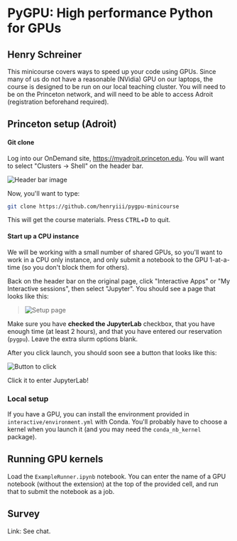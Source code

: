 # PyGPU: High performance Python for GPUs

## Henry Schreiner

This minicourse covers ways to speed up your code using GPUs.
Since many of us do not have a reasonable (NVidia) GPU on our
laptops, the course is designed to be run on our local teaching
cluster. You will need to be on the Princeton network, and will
need to be able to access Adroit (registration beforehand required).

## Princeton setup (Adroit)

#### Git clone

Log into our OnDemand site, <https://myadroit.princeton.edu>. You will want to
select "Clusters -> Shell" on the header bar.

![Header bar image](./images/HeaderBar.png)

Now, you'll want to type:

```bash
git clone https://github.com/henryiii/pygpu-minicourse
```

This will get the course materials. Press <kbd>CTRL</kbd>+<kbd>D</kbd> to quit.

#### Start up a CPU instance

We will be working with a small number of shared GPUs, so you'll want to work
in a CPU only instance, and only submit a notebook to the GPU 1-at-a-time (so
you don't block them for others).

Back on the header bar on the original page, click "Interactive Apps" or "My
Interactive sessions", then select "Jupyter". You should see a page that looks
like this:

> ![Setup page](./images/SetupPage.png)

Make sure you have **checked the JupyterLab** checkbox, that you have enough
time (at least 2 hours), and that you have entered our reservation (`pygpu`).
Leave the extra slurm options blank.

After you click launch, you should soon see a button that looks like this:

![Button to click](./images/ButtonToClick.png)

Click it to enter JupyterLab!

### Local setup

If you have a GPU, you can install the environment provided in
`interactive/environment.yml` with Conda. You'll probably have to choose a
kernel when you launch it (and you may need the `conda_nb_kernel` package).

## Running GPU kernels

Load the `ExampleRunner.ipynb` notebook. You can enter the name of a GPU
notebook (without the extension) at the top of the provided cell, and run that
to submit the notebook as a job.

## Survey

Link: See chat.

